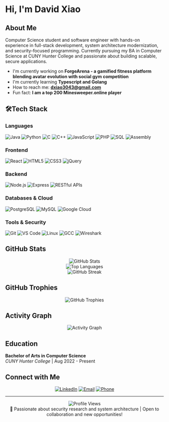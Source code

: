 # Hi, I'm David Xiao

## About Me
Computer Science student and software engineer with hands-on experience in full-stack development, system architecture modernization, and security-focused programming. Currently pursuing my BA in Computer Science at CUNY Hunter College and passionate about building scalable, secure applications.

- I'm currently working on **ForgeArena - a gamified fitness platform blending avatar evolution with social gym competition**
- I'm currently learning **Typescript and Golang**
- How to reach me: **dxiao3043@gmail.com**
- Fun fact: **I am a top 200 Minesweeper.online player**

## 🛠Tech Stack

### Languages
![Java](https://img.shields.io/badge/-Java-007396?style=flat-square&logo=java&logoColor=white)
![Python](https://img.shields.io/badge/-Python-3776AB?style=flat-square&logo=python&logoColor=white)
![C](https://img.shields.io/badge/-C-A8B9CC?style=flat-square&logo=c&logoColor=black)
![C++](https://img.shields.io/badge/-C++-00599C?style=flat-square&logo=c%2B%2B&logoColor=white)
![JavaScript](https://img.shields.io/badge/-JavaScript-F7DF1E?style=flat-square&logo=javascript&logoColor=black)
![PHP](https://img.shields.io/badge/-PHP-777BB4?style=flat-square&logo=php&logoColor=white)
![SQL](https://img.shields.io/badge/-SQL-4479A1?style=flat-square&logo=mysql&logoColor=white)
![Assembly](https://img.shields.io/badge/-MIPS%20Assembly-525252?style=flat-square&logo=assemblyscript&logoColor=white)

### Frontend
![React](https://img.shields.io/badge/-React-61DAFB?style=flat-square&logo=react&logoColor=black)
![HTML5](https://img.shields.io/badge/-HTML5-E34F26?style=flat-square&logo=html5&logoColor=white)
![CSS3](https://img.shields.io/badge/-CSS3-1572B6?style=flat-square&logo=css3&logoColor=white)
![jQuery](https://img.shields.io/badge/-jQuery-0769AD?style=flat-square&logo=jquery&logoColor=white)

### Backend
![Node.js](https://img.shields.io/badge/-Node.js-339933?style=flat-square&logo=node.js&logoColor=white)
![Express](https://img.shields.io/badge/-Express-000000?style=flat-square&logo=express&logoColor=white)
![RESTful APIs](https://img.shields.io/badge/-REST%20APIs-02569B?style=flat-square&logo=fastapi&logoColor=white)

### Databases & Cloud
![PostgreSQL](https://img.shields.io/badge/-PostgreSQL-336791?style=flat-square&logo=postgresql&logoColor=white)
![MySQL](https://img.shields.io/badge/-MySQL-4479A1?style=flat-square&logo=mysql&logoColor=white)
![Google Cloud](https://img.shields.io/badge/-Google%20Cloud-4285F4?style=flat-square&logo=google-cloud&logoColor=white)

### Tools & Security
![Git](https://img.shields.io/badge/-Git-F05032?style=flat-square&logo=git&logoColor=white)
![VS Code](https://img.shields.io/badge/-VS%20Code-007ACC?style=flat-square&logo=visual-studio-code&logoColor=white)
![Linux](https://img.shields.io/badge/-Linux-FCC624?style=flat-square&logo=linux&logoColor=black)
![GCC](https://img.shields.io/badge/-GCC-A42E2B?style=flat-square&logo=gnu&logoColor=white)
![Wireshark](https://img.shields.io/badge/-Wireshark-1679A7?style=flat-square&logo=wireshark&logoColor=white)

## GitHub Stats

<div align="center">
  <img src="https://github-readme-stats.vercel.app/api?username=daveonthegit&show_icons=true&theme=radical&count_private=true" alt="GitHub Stats" />
</div>

<div align="center">
  <img src="https://github-readme-stats.vercel.app/api/top-langs/?username=daveonthegit&layout=compact&theme=radical" alt="Top Languages" />
</div>

<div align="center">
  <img src="https://github-readme-streak-stats.herokuapp.com/?user=daveonthegit&theme=radical" alt="GitHub Streak" />
</div>

## GitHub Trophies
<div align="center">
  <img src="https://github-profile-trophy.vercel.app/?username=daveonthegit&theme=radical&no-frame=true&no-bg=false&margin-w=4" alt="GitHub Trophies" />
</div>

## Activity Graph
<div align="center">
  <img src="https://github-readme-activity-graph.vercel.app/graph?username=daveonthegit&theme=react-dark&hide_border=true" alt="Activity Graph" />
</div>

## Education
**Bachelor of Arts in Computer Science**  
*CUNY Hunter College* | Aug 2022 - Present

## Connect with Me

<div align="center">
  
[![LinkedIn](https://img.shields.io/badge/-LinkedIn-0077B5?style=for-the-badge&logo=linkedin&logoColor=white)](https://linkedin.com/in/david-on-linked)
[![Email](https://img.shields.io/badge/-Email-D14836?style=for-the-badge&logo=gmail&logoColor=white)](mailto:dxiao3043@gmail.com)
[![Phone](https://img.shields.io/badge/-Phone-25D366?style=for-the-badge&logo=whatsapp&logoColor=white)](tel:9179467086)

</div>

---

<div align="center">
  <img src="https://komarev.com/ghpvc/?username=daveonthegit&color=blueviolet&style=flat-square&label=Profile+Views" alt="Profile Views" />
</div>

<div align="center">
  🔐 Passionate about security research and system architecture | Open to collaboration and new opportunities!
</div>
